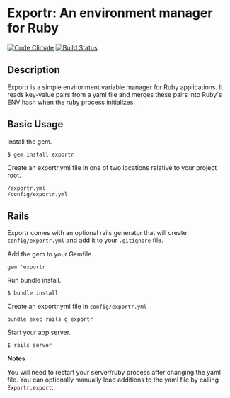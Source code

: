 # Exportr: An environment manager for Ruby
[![Code Climate](https://codeclimate.com/github/richardcalahan/exportr.png)](https://codeclimate.com/github/richardcalahan/exportr)
[![Build Status](https://travis-ci.org/richardcalahan/exportr.png?branch=master)](https://travis-ci.org/richardcalahan/exportr)

## Description

Exportr is a simple environment variable manager for Ruby applications. It reads key-value pairs from a yaml file and merges these pairs into Ruby's ENV hash when the ruby process initializes.

## Basic Usage

Install the gem.

`$ gem install exportr`

Create an exportr.yml file in one of two locations relative to your project root.

    /exportr.yml
    /config/exportr.yml

## Rails

Exportr comes with an optional rails generator that will create `config/exportr.yml` and add it to your `.gitignore` file.

Add the gem to your Gemfile

```
gem 'exportr'
```

Run bundle install.

`$ bundle install`

Create an exportr.yml file in `config/exportr.yml`

`bundle exec rails g exportr`

Start your app server. 

`$ rails server`

**Notes**

You will need to restart your server/ruby process after changing the yaml file. You can optionally manually load additions to the yaml file by calling `Exportr.export`.








